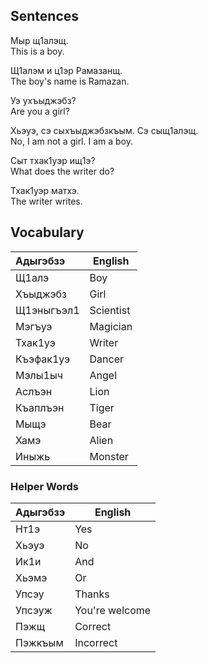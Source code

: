 ## Sentences
Мыр щ1алэщ.  
This is a boy.

Щ1алэм и ц1эр Рамазанщ.  
The boy's name is Ramazan.

Уэ ухъыджэбз?  
Are you a girl?

Хьэуэ, сэ сыхъыджэбзкъым. Сэ сыщ1алэщ.  
No, I am not a girl. I am a boy.

Сыт тхак1уэр ищ1э?  
What does the writer do?

Тхак1уэр матхэ.  
The writer writes.
## Vocabulary

| Адыгэбзэ   | English   |
| :--------- | --------- |
| Щ1алэ      | Boy       |
| Хъыджэбз   | Girl      |
| Щ1эныгъэл1 | Scientist |
| Мэгъуэ     | Magician  |
| Тхак1уэ    | Writer    |
| Къэфак1уэ  | Dancer    |
| Мэлы1ыч    | Angel     |
| Аслъэн     | Lion      |
| Къаплъэн   | Tiger     |
| Мыщэ       | Bear      |
| Хамэ       | Alien     |
| Иныжь      | Monster   |
### Helper Words
| Адыгэбзэ | English        |
| :------- | -------------- |
| Нт1э     | Yes            |
| Хьэуэ    | No             |
| Ик1и     | And            |
| Хьэмэ    | Or             |
| Упсэу    | Thanks         |
| Упсэуж   | You're welcome |
| Пэжщ     | Correct        |
| Пэжкъым  | Incorrect      |